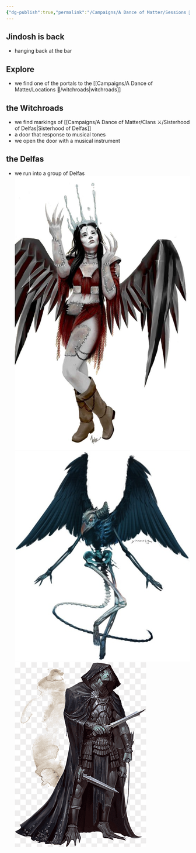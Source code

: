 ```yaml
---
{"dg-publish":true,"permalink":"/Campaigns/A Dance of Matter/Sessions 📝/Session 1023/"}
---
```



## Jindosh is back
- hanging back at the bar

## Explore
- we find one of the portals to the [[Campaigns/A Dance of Matter/Locations 📌/witchroads\|witchroads]]

## the Witchroads
- we find markings of [[Campaigns/A Dance of Matter/Clans ⚔/Sisterhood of Delfas\|Sisterhood of Delfas]]
- a door that response to musical tones
- we open the door with a musical instrument

## the Delfas
- we run into a group of Delfas
![attachments/Delfas_Sister.jpg|Delfas_Sister|300](/img/user/attachments/Delfas_Sister.jpg)
![attachments/Delfas_Courier.jpg|Delfas_Courier|400](/img/user/attachments/Delfas_Courier.jpg)
![attachments/Delfas_Soldier.png|Delfas_Soldier|400](/img/user/attachments/Delfas_Soldier.png)
